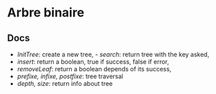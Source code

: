 # Arbre binaire

## Docs

- *InitTree*: create a new tree,
*- search*: return tree with the key asked,
- *insert*: return a boolean, true if success, false if error,
- *removeLeaf*: return a boolean depends of its success,
- *prefixe, infixe, postfixe*: tree traversal
- *depth, size*: return info about tree
